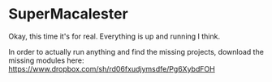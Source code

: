 SuperMacalester
===============

Okay, this time it's for real.  Everything is up and running I think.

In order to actually run anything and find the missing projects, download the missing modules here:
https://www.dropbox.com/sh/rd06fxudjymsdfe/Pg6XybdFOH
